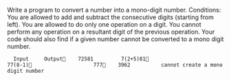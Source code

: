 Write a program to convert a number into a mono-digit number.
Conditions:
You are allowed to add and subtract the consecutive digits (starting from left).
You are allowed to do only one operation on a digit.
You cannot perform any operation on a resultant digit of the previous operation.
Your code should also find if a given number cannot be converted to a mono digit number.

      Input     Output    72581         7(2+5)81                  	77(8-1)                  	777    3962          cannot create a mono digit number
